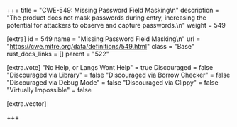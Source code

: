 +++
title = "CWE-549: Missing Password Field Masking\n"
description = "The product does not mask passwords during entry, increasing the potential for attackers to observe and capture passwords.\n"
weight = 549

[extra]
id = 549
name = "Missing Password Field Masking\n"
url = "https://cwe.mitre.org/data/definitions/549.html"
class = "Base"
rust_docs_links = []
parent = "522"

[extra.vote]
"No Help, or Langs Wont Help" = true
Discouraged = false
"Discouraged via Library" = false
"Discouraged via Borrow Checker" = false
"Discouraged via Debug Mode" = false
"Discouraged via Clippy" = false
"Virtually Impossible" = false

[extra.vector]

+++